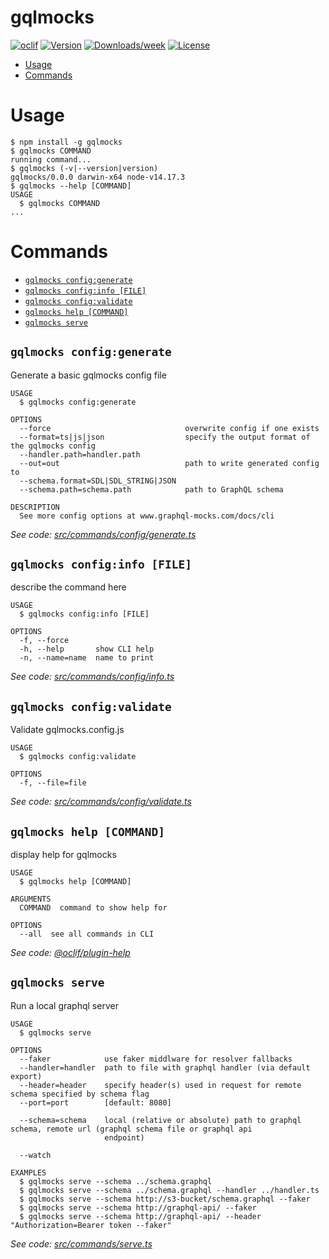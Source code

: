 gqlmocks
========



[![oclif](https://img.shields.io/badge/cli-oclif-brightgreen.svg)](https://oclif.io)
[![Version](https://img.shields.io/npm/v/gqlmocks.svg)](https://npmjs.org/package/gqlmocks)
[![Downloads/week](https://img.shields.io/npm/dw/gqlmocks.svg)](https://npmjs.org/package/gqlmocks)
[![License](https://img.shields.io/npm/l/gqlmocks.svg)](https://github.com/chadian/gqlmocks/blob/master/package.json)

<!-- toc -->
* [Usage](#usage)
* [Commands](#commands)
<!-- tocstop -->
# Usage
<!-- usage -->
```sh-session
$ npm install -g gqlmocks
$ gqlmocks COMMAND
running command...
$ gqlmocks (-v|--version|version)
gqlmocks/0.0.0 darwin-x64 node-v14.17.3
$ gqlmocks --help [COMMAND]
USAGE
  $ gqlmocks COMMAND
...
```
<!-- usagestop -->
# Commands
<!-- commands -->
* [`gqlmocks config:generate`](#gqlmocks-configgenerate)
* [`gqlmocks config:info [FILE]`](#gqlmocks-configinfo-file)
* [`gqlmocks config:validate`](#gqlmocks-configvalidate)
* [`gqlmocks help [COMMAND]`](#gqlmocks-help-command)
* [`gqlmocks serve`](#gqlmocks-serve)

## `gqlmocks config:generate`

Generate a basic gqlmocks config file

```
USAGE
  $ gqlmocks config:generate

OPTIONS
  --force                              overwrite config if one exists
  --format=ts|js|json                  specify the output format of the gqlmocks config
  --handler.path=handler.path
  --out=out                            path to write generated config to
  --schema.format=SDL|SDL_STRING|JSON
  --schema.path=schema.path            path to GraphQL schema

DESCRIPTION
  See more config options at www.graphql-mocks.com/docs/cli
```

_See code: [src/commands/config/generate.ts](https://github.com/chadian/gqlmocks/blob/v0.0.0/src/commands/config/generate.ts)_

## `gqlmocks config:info [FILE]`

describe the command here

```
USAGE
  $ gqlmocks config:info [FILE]

OPTIONS
  -f, --force
  -h, --help       show CLI help
  -n, --name=name  name to print
```

_See code: [src/commands/config/info.ts](https://github.com/chadian/gqlmocks/blob/v0.0.0/src/commands/config/info.ts)_

## `gqlmocks config:validate`

Validate gqlmocks.config.js

```
USAGE
  $ gqlmocks config:validate

OPTIONS
  -f, --file=file
```

_See code: [src/commands/config/validate.ts](https://github.com/chadian/gqlmocks/blob/v0.0.0/src/commands/config/validate.ts)_

## `gqlmocks help [COMMAND]`

display help for gqlmocks

```
USAGE
  $ gqlmocks help [COMMAND]

ARGUMENTS
  COMMAND  command to show help for

OPTIONS
  --all  see all commands in CLI
```

_See code: [@oclif/plugin-help](https://github.com/oclif/plugin-help/blob/v3.2.3/src/commands/help.ts)_

## `gqlmocks serve`

Run a local graphql server

```
USAGE
  $ gqlmocks serve

OPTIONS
  --faker            use faker middlware for resolver fallbacks
  --handler=handler  path to file with graphql handler (via default export)
  --header=header    specify header(s) used in request for remote schema specified by schema flag
  --port=port        [default: 8080]

  --schema=schema    local (relative or absolute) path to graphql schema, remote url (graphql schema file or graphql api
                     endpoint)

  --watch

EXAMPLES
  $ gqlmocks serve --schema ../schema.graphql
  $ gqlmocks serve --schema ../schema.graphql --handler ../handler.ts
  $ gqlmocks serve --schema http://s3-bucket/schema.graphql --faker
  $ gqlmocks serve --schema http://graphql-api/ --faker
  $ gqlmocks serve --schema http://graphql-api/ --header "Authorization=Bearer token --faker"
```

_See code: [src/commands/serve.ts](https://github.com/chadian/gqlmocks/blob/v0.0.0/src/commands/serve.ts)_
<!-- commandsstop -->
